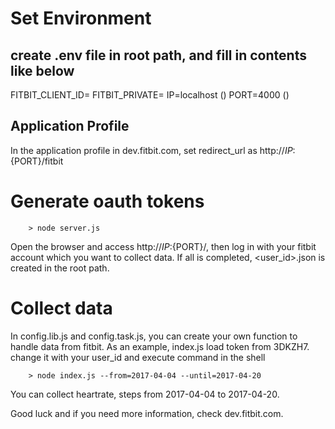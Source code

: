 # Set Environment

## create .env file in root path, and fill in contents like below
FITBIT_CLIENT_ID=<copy from your application profile in dev.fitbit.com>
FITBIT_PRIVATE=<copy from your application profile in dev.fitbit.com>
IP=localhost (<this should be the same with redirect_url in your application profile>)
PORT=4000 (<this should be the same with redirect_url in your application profile>)

## Application Profile
In the application profile in dev.fitbit.com, set redirect_url as http://${IP}:${PORT}/fitbit

# Generate oauth tokens

```
    > node server.js
```

Open the browser and access http://${IP}:${PORT}/, then log in with your fitbit account which you want to collect data.
If all is completed, <user_id>.json is created in the root path.


# Collect data
In config.lib.js and config.task.js, you can create your own function to handle data from fitbit.
As an example, index.js load token from 3DKZH7. change it with your user_id and execute command in the shell

```
    > node index.js --from=2017-04-04 --until=2017-04-20
```

You can collect heartrate, steps from 2017-04-04 to 2017-04-20.

Good luck and if you need more information, check dev.fitbit.com.
